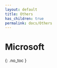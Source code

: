 ```yaml
---
layout: default
title: Others
has_children: true
permalink: docs/Others
---
```


# Microsoft
{: .no_toc }